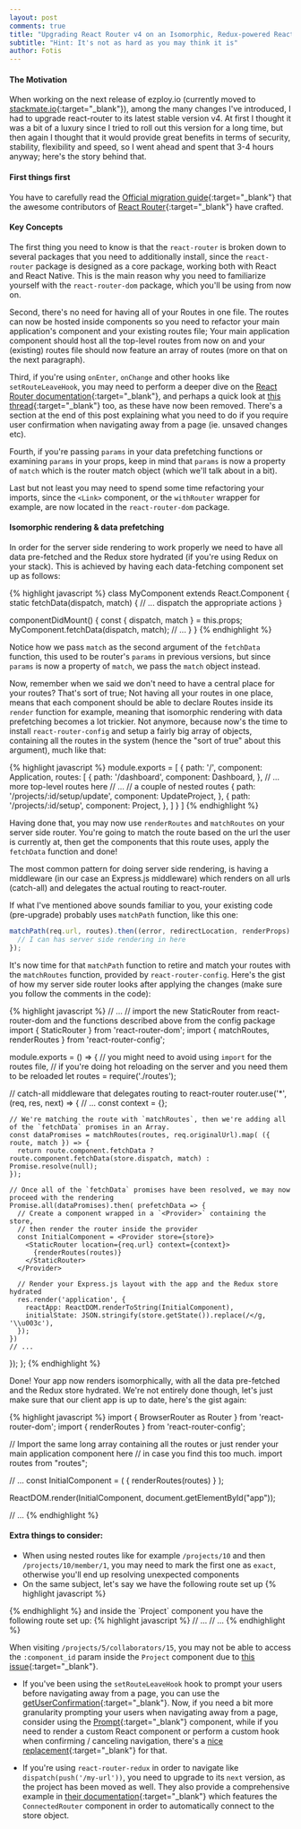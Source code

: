 ```yaml
---
layout: post
comments: true
title: "Upgrading React Router v4 on an Isomorphic, Redux-powered React web application"
subtitle: "Hint: It's not as hard as you may think it is"
author: Fotis
---
```


#### The Motivation

When working on the next release of ezploy.io (currently moved to [stackmate.io](https://stackmate.io){:target="_blank"}), among the many changes I've introduced, I had to upgrade react-router to its latest stable version v4. At first I thought it was a bit of a luxury since I tried to roll out this version for a long time, but then again I thought that it would provide great benefits in terms of security, stability, flexibility and speed, so I went ahead and spent that 3-4 hours anyway; here's the story behind that.

#### First things first
You have to carefully read the [Official migration guide](https://github.com/ReactTraining/react-router/blob/master/packages/react-router/docs/guides/migrating.md){:target="_blank"} that the awesome contributors of [React Router](https://github.com/ReactTraining/react-router){:target="_blank"} have crafted.

#### Key Concepts
The first thing you need to know is that the `react-router` is broken down to several packages that you need to additionally install, since the `react-router` package is designed as a core package, working both with React and React Native. This is the main reason why you need to familiarize yourself with the `react-router-dom` package, which you'll be using from now on.

Second, there's no need for having all of your Routes in one file. The routes can now be hosted inside components so you need to refactor your main application's component and your existing routes file; Your main application component should host all the top-level routes from now on and your (existing) routes file should now feature an array of routes (more on that on the next paragraph).

Third, if you're using `onEnter`, `onChange` and other hooks like `setRouteLeaveHook`, you may need to perform a deeper dive on the [React Router documentation](https://reacttraining.com/react-router/web/guides/philosophy){:target="_blank"}, and perhaps a quick look at [this thread](https://github.com/ReactTraining/react-router/issues/3854){:target="_blank"} too, as these have now been removed. There's a section at the end of this post explaining what you need to do if you require user confirmation when navigating away from a page (ie. unsaved changes etc).

Fourth, if you're passing `params` in your data prefetching functions or examining `params` in your props, keep in mind that `params` is now a property of `match` which is the router match object (which we'll talk about in a bit).

Last but not least you may need to spend some time refactoring your imports, since the `<Link>` component, or the `withRouter` wrapper for example, are now located in the `react-router-dom` package.

#### Isomorphic rendering & data prefetching
In order for the server side rendering to work properly we need to have all data pre-fetched and the Redux store hydrated (if you're using Redux on your stack). This is achieved by having each data-fetching component set up as follows:

{% highlight javascript %}
class MyComponent extends React.Component {
  static fetchData(dispatch, match) {
    // ... dispatch the appropriate actions
  }

  componentDidMount() {
    const { dispatch, match } = this.props;
    MyComponent.fetchData(dispatch, match);
    // ...
  }
}
{% endhighlight %}

Notice how we pass `match` as the second argument of the `fetchData` function, this used to be router's `params` in previous versions, but since `params` is now a property of `match`, we pass the `match` object instead.

Now, remember when we said we don't need to have a central place for your routes? That's sort of true; Not having all your routes in one place, means that each component should be able to declare Routes inside its `render` function for example, meaning that isomorphic rendering with data prefetching becomes a lot trickier. Not anymore, because now's the time to install `react-router-config` and setup a fairly big array of objects, containing all the routes in the system (hence the "sort of true" about this argument), much like that:

{% highlight javascript %}
module.exports = [
  {
    path: '/',
    component: Application,
    routes: [
      {
        path: '/dashboard',
        component: Dashboard,
      },
      // ... more top-level routes here
      // ...
      // a couple of nested routes
      {
        path: '/projects/:id/setup/update',
        component: UpdateProject,
      },
      {
        path: '/projects/:id/setup',
        component: Project,
      },
    ]
  }
]
{% endhighlight %}

Having done that, you may now use `renderRoutes` and `matchRoutes` on your server side router. You're going to match the route based on the url the user is currently at, then get the components that this route uses, apply the `fetchData` function and done!

The most common pattern for doing server side rendering, is having a middleware (in our case an Express.js middleware) which renders on all urls (catch-all) and delegates the actual routing to react-router.

If what I've mentioned above sounds familiar to you, your existing code (pre-upgrade) probably uses `matchPath` function, like this one:

```javascript
matchPath(req.url, routes).then((error, redirectLocation, renderProps) => {
  // I can has server side rendering in here
});
```

It's now time for that `matchPath` function to retire and match your routes with the `matchRoutes` function, provided by `react-router-config`. Here's the gist of how my server side router looks after applying the changes (make sure you follow the comments in the code):

{% highlight javascript %}
// ...
// import the new StaticRouter from react-router-dom and the functions described above from the config package
import { StaticRouter } from 'react-router-dom';
import { matchRoutes, renderRoutes } from 'react-router-config';

module.exports = () => {
  // you might need to avoid using `import` for the routes file,
  // if you're doing hot reloading on the server and you need them to be reloaded
  let routes = require('./routes');

  // catch-all middleware that delegates routing to react-router
  router.use('*', (req, res, next) => {
    // ...
    const context = {};

    // We're matching the route with `matchRoutes`, then we're adding all of the `fetchData` promises in an Array.
    const dataPromises = matchRoutes(routes, req.originalUrl).map( ({ route, match }) => {
      return route.component.fetchData ? route.component.fetchData(store.dispatch, match) : Promise.resolve(null);
    });

    // Once all of the `fetchData` promises have been resolved, we may now proceed with the rendering
    Promise.all(dataPromises).then( prefetchData => {
      // Create a component wrapped in a `<Provider>` containing the store,
      // then render the router inside the provider
      const InitialComponent = <Provider store={store}>
        <StaticRouter location={req.url} context={context}>
          {renderRoutes(routes)}
        </StaticRouter>
      </Provider>

      // Render your Express.js layout with the app and the Redux store hydrated
      res.render('application', {
        reactApp: ReactDOM.renderToString(InitialComponent),
        initialState: JSON.stringify(store.getState()).replace(/</g, '\\u003c'),
      });
    })
    // ...
  });
};
{% endhighlight %}

Done! Your app now renders isomorphically, with all the data pre-fetched and the Redux store hydrated. We're not entirely done though, let's just make sure that our client app is up to date, here's the gist again:

{% highlight javascript %}
import { BrowserRouter as Router } from 'react-router-dom';
import { renderRoutes } from 'react-router-config';

// Import the same long array containing all the routes or just render your main application component here
// in case you find this too much.
import routes from "routes";

// ...
const InitialComponent = (
  <Provider store={store}>
    <Router>
      { renderRoutes(routes) }
    </Router>
  </Provider>
);

ReactDOM.render(InitialComponent, document.getElementById("app"));

// ...
{% endhighlight %}


#### Extra things to consider:
- When using nested routes like for example `/projects/10` and then `/projects/10/member/1`, you may need to mark the first one as `exact`, otherwise you'll end up resolving unexpected components
- On the same subject, let's say we have the following route set up
{% highlight javascript %}
<Route to="/projects/:project_id" component={Project} />
{% endhighlight %}
and inside the `Project` component you have the following route set up:
{% highlight javascript %}
  // ...
  <Switch>
    // ...
    <Route to="/projects/:project_id/collaborators/:collaborator_id" component={ProjectCollaborator} />
  </Switch>
{% endhighlight %}

When visiting `/projects/5/collaborators/15`, you may not be able to access the `:component_id` param inside the `Project` component due to [this issue](https://github.com/ReactTraining/react-router/issues/5429){:target="_blank"}.
- If you've been using the `setRouteLeaveHook` hook to prompt your users before navigating away from a page, you can use the [getUserConfirmation](https://reacttraining.com/react-router/web/api/BrowserRouter/getUserConfirmation-func){:target="_blank"}. Now, if you need a bit more granularity prompting your users when navigating away from a page, consider using the [Prompt](https://reacttraining.com/react-router/web/api/Prompt){:target="_blank"} component, while if you need to render a custom React component or perform a custom hook when confirming / canceling navigation, there's a [nice replacement](https://github.com/ZacharyRSmith/react-router-navigation-prompt){:target="_blank"} for that.

- If you're using `react-router-redux` in order to navigate like `dispatch(push('/my-url'))`, you need to upgrade to its `next` version, as the project has been moved as well. They also provide a comprehensive example in [their documentation](https://github.com/ReactTraining/react-router/tree/master/packages/react-router-redux){:target="_blank"} which features the `ConnectedRouter` component in order to automatically connect to the store object.

